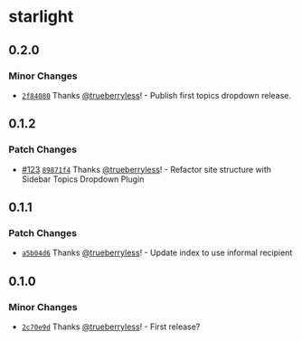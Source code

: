 # starlight

## 0.2.0

### Minor Changes

- [`2f84080`](https://github.com/trueberryless-org/mutanuq/commit/2f840805b2da0209a65ca1655ea38e30b2b8597e) Thanks [@trueberryless](https://github.com/trueberryless)! - Publish first topics dropdown release.

## 0.1.2

### Patch Changes

- [#123](https://github.com/trueberryless-org/mutanuq/pull/123) [`89871f4`](https://github.com/trueberryless-org/mutanuq/commit/89871f4e9ba9b7fcf03749e5674d402e6b3413c2) Thanks [@trueberryless](https://github.com/trueberryless)! - Refactor site structure with Sidebar Topics Dropdown Plugin

## 0.1.1

### Patch Changes

- [`a5b04d6`](https://github.com/trueberryless-org/mutanuq/commit/a5b04d6bbe1786850302746418ee6bcf5db6a115) Thanks [@trueberryless](https://github.com/trueberryless)! - Update index to use informal recipient

## 0.1.0

### Minor Changes

- [`2c70e9d`](https://github.com/trueberryless-org/mutanuq/commit/2c70e9d9df9c6c57a287b3bc92ecb8cf0e232d15) Thanks [@trueberryless](https://github.com/trueberryless)! - First release?
